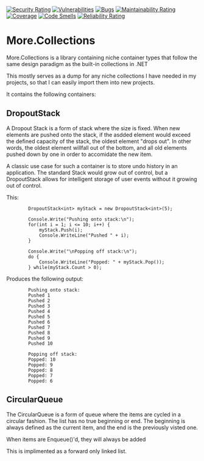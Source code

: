 [![Security Rating](https://sonarcloud.io/api/project_badges/measure?project=dmarra_More.Collections&metric=security_rating)](https://sonarcloud.io/summary/new_code?id=dmarra_More.Collections) [![Vulnerabilities](https://sonarcloud.io/api/project_badges/measure?project=dmarra_More.Collections&metric=vulnerabilities)](https://sonarcloud.io/summary/new_code?id=dmarra_More.Collections) [![Bugs](https://sonarcloud.io/api/project_badges/measure?project=dmarra_More.Collections&metric=bugs)](https://sonarcloud.io/summary/new_code?id=dmarra_More.Collections) [![Maintainability Rating](https://sonarcloud.io/api/project_badges/measure?project=dmarra_More.Collections&metric=sqale_rating)](https://sonarcloud.io/summary/new_code?id=dmarra_More.Collections) [![Coverage](https://sonarcloud.io/api/project_badges/measure?project=dmarra_More.Collections&metric=coverage)](https://sonarcloud.io/summary/new_code?id=dmarra_More.Collections) [![Code Smells](https://sonarcloud.io/api/project_badges/measure?project=dmarra_More.Collections&metric=code_smells)](https://sonarcloud.io/summary/new_code?id=dmarra_More.Collections) [![Reliability Rating](https://sonarcloud.io/api/project_badges/measure?project=dmarra_More.Collections&metric=reliability_rating)](https://sonarcloud.io/summary/new_code?id=dmarra_More.Collections)


# More.Collections

More.Collections is a library containing niche container types that follow the same design paradigm as the built-in collections in .NET

This mostly serves as a dump for any niche collections I have needed in my projects, so that I can easily import them into new projects. 

It contains the following containers:

## DropoutStack

A Dropout Stack is a form of stack where the size is fixed. When new elements
are pushed onto the stack, if the asdded element would exceed the defined 
capacity of the stack, the oldest element "drops out". In other words, the
oldest element willfall out of the bottom, and all old elements pushed down by
one in order to accomidate the new item.

A classic use case for such a container is to store undo history in an application.
The standard Stack would grow out of control, but a DropoutStack allows for
intelligent storage of user events without it growing out of control.   

This:

```
        DropoutStack<int> myStack = new DropoutStack<int>(5);
    
        Console.Write("Pushing onto stack:\n");
        for(int i = 1; i <= 10; i++) {
            myStack.Push(i);
            Console.WriteLine("Pushed " + i);
        }
    
        Console.Write("\nPopping off stack:\n");
        do {
            Console.WriteLine("Popped: " + myStack.Pop());
        } while(myStack.Count > 0);
```
Produces the following output:
```        
        Pushing onto stack:
        Pushed 1
        Pushed 2
        Pushed 3
        Pushed 4
        Pushed 5
        Pushed 6
        Pushed 7
        Pushed 8
        Pushed 9
        Pushed 10
    
        Popping off stack:
        Popped: 10
        Popped: 9
        Popped: 8
        Popped: 7
        Popped: 6
```


## CircularQueue

The CircularQueue is a form of queue where the items are cycled
in a circular fashion. The list has no true beginning or end. The beginning
is always defined as the current item, and the end is the previously
visted one. 

When items are Enqueue()'d, they will always be added 
 
This is implimented as a forward only linked list.
